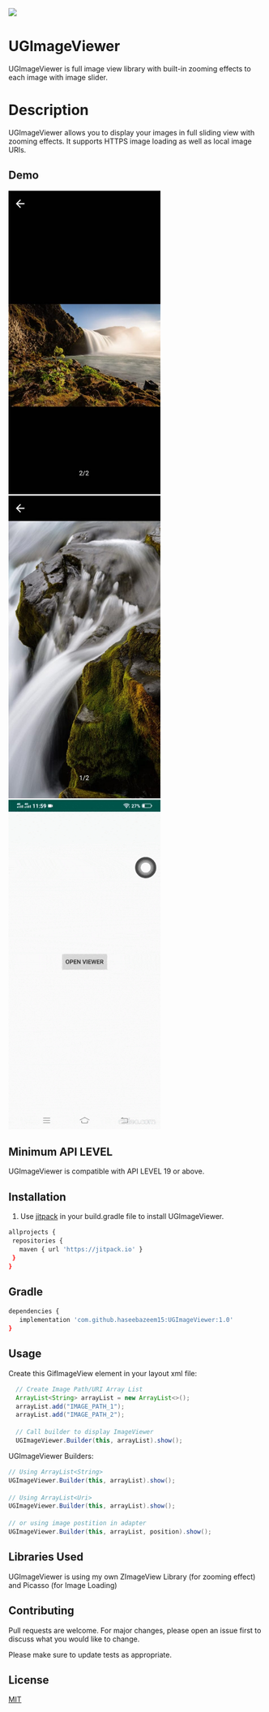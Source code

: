 [![](https://jitpack.io/v/haseebazeem15/UGImageViewer.svg)](https://jitpack.io/#haseebazeem15/UGImageViewer)

# UGImageViewer
UGImageViewer is full image view library with built-in zooming effects to each image with image slider.

# Description
UGImageViewer allows you to display your images in full sliding view with zooming effects. It supports HTTPS image loading as well as local image URIs.


## Demo

<p float="left">
  <img src="https://github.com/haseebazeem15/UGImageViewer/blob/master/demo1.jpeg" width="300"/>
  <img src="https://github.com/haseebazeem15/UGImageViewer/blob/master/demo2.jpeg" width="300" /> 
  <img src="https://github.com/haseebazeem15/UGImageViewer/blob/master/demo.gif" width="300" />
</p>

## Minimum API LEVEL
UGImageViewer is compatible with API LEVEL 19 or above.

## Installation

1) Use [jitpack](https://jitpack.io) in your build.gradle file to install UGImageViewer.

```bash
allprojects {
 repositories {
   maven { url 'https://jitpack.io' }
 }
}
```
## Gradle
```bash
dependencies {
   implementation 'com.github.haseebazeem15:UGImageViewer:1.0'
}
```

## Usage

Create this GifImageView element in your layout xml file:

```java
  // Create Image Path/URI Array List
  ArrayList<String> arrayList = new ArrayList<>();
  arrayList.add("IMAGE_PATH_1");
  arrayList.add("IMAGE_PATH_2");

  // Call builder to display ImageViewer
  UGImageViewer.Builder(this, arrayList).show();
```
UGImageViewer Builders:
```java
// Using ArrayList<String>
UGImageViewer.Builder(this, arrayList).show();

// Using ArrayList<Uri>
UGImageViewer.Builder(this, arrayList).show();

// or using image postition in adapter
UGImageViewer.Builder(this, arrayList, position).show();
```

## Libraries Used
UGImageViewer is using my own ZImageView Library (for zooming effect) and Picasso (for Image Loading)

## Contributing
Pull requests are welcome. For major changes, please open an issue first to discuss what you would like to change.

Please make sure to update tests as appropriate.

## License
[MIT](https://choosealicense.com/licenses/mit/)

